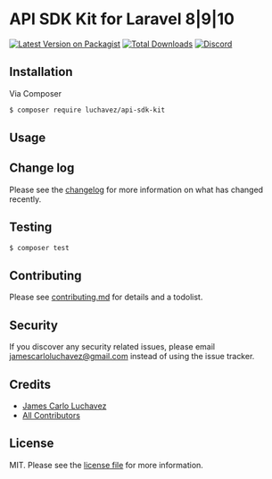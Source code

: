 # API SDK Kit for Laravel 8|9|10

[![Latest Version on Packagist][ico-version]][link-packagist]
[![Total Downloads][ico-downloads]][link-downloads]
[![Discord](https://img.shields.io/discord/1143744619956404295?color=8c9eff&label=Discord&logo=discord)](https://discord.gg/bFpDTgp3)

## Installation

Via Composer

``` bash
$ composer require luchavez/api-sdk-kit
```

## Usage

## Change log

Please see the [changelog](changelog.md) for more information on what has changed recently.

## Testing

``` bash
$ composer test
```

## Contributing

Please see [contributing.md](contributing.md) for details and a todolist.

## Security

If you discover any security related issues, please email jamescarloluchavez@gmail.com instead of using the issue tracker.

## Credits

- [James Carlo Luchavez][link-author]
- [All Contributors][link-contributors]

## License

MIT. Please see the [license file](license.md) for more information.

[ico-version]: https://img.shields.io/packagist/v/luchavez/api-sdk-kit.svg?style=flat-square
[ico-downloads]: https://img.shields.io/packagist/dt/luchavez/api-sdk-kit.svg?style=flat-square

[link-packagist]: https://packagist.org/packages/luchavez/api-sdk-kit
[link-downloads]: https://packagist.org/packages/luchavez/api-sdk-kit
[link-author]: https://github.com/luchavez-technologies
[link-contributors]: ../../contributors
